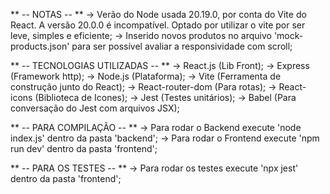 ** -- NOTAS -- **
-> Verão do Node usada 20.19.0, por conta do Vite do React. A versão 20.0.0 é incompatível. Optado por utilizar o vite por ser leve, simples e eficiente;
-> Inserido novos produtos no arquivo 'mock-products.json' para ser possível avaliar a responsividade com scroll;

** -- TECNOLOGIAS UTILIZADAS -- **
-> React.js (Lib Front);
-> Express (Framework http);
-> Node.js (Plataforma);
-> Vite (Ferramenta de construção junto do React);
-> React-router-dom (Para rotas);
-> React-icons (Biblioteca de Icones);
-> Jest (Testes unitários);
-> Babel (Para conversação do Jest com arquivos JSX);

** -- PARA COMPILAÇÃO -- **
-> Para rodar o Backend execute 'node index.js' dentro da pasta 'backend';
-> Para rodar o Frontend execute 'npm run dev' dentro da pasta 'frontend';

** -- PARA OS TESTES -- **
-> Para rodar os testes execute 'npx jest' dentro da pasta 'frontend';
